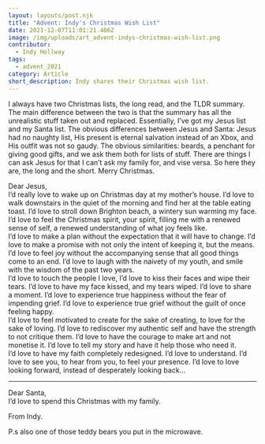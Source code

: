 ```yaml
---
layout: layouts/post.njk
title: "Advent: Indy's Christmas Wish List"
date: 2021-12-07T11:01:21.406Z
image: /img/uploads/art_advent-indys-christmas-wish-list.png
contributor:
  - Indy Hollway
tags:
  - advent_2021
category: Article
short_description: Indy shares their Christmas wish list.
---
```

I always have two Christmas lists, the long read, and the TLDR summary. The main difference between the two is that the summary has all the unrealistic stuff taken out and replaced. Essentially, I’ve got my Jesus list and my Santa list. The obvious differences between Jesus and Santa: Jesus had no naughty list, His present is eternal salvation instead of an Xbox, and His outfit was not so gaudy. The obvious similarities: beards, a penchant for giving good gifts, and we ask them both for lists of stuff. There are things I can ask Jesus for that I can’t ask my family for, and vise versa. So here they are, the long and the short. Merry Christmas. 

Dear Jesus, \
I’d really love to wake up on Christmas day at my mother’s house. I’d love to walk downstairs in the quiet of the morning and find her at the table eating toast. I’d love to stroll down Brighton beach, a wintery sun warming my face. I’d love to feel the Christmas spirit, your spirit, filling me with a renewed sense of self, a renewed understanding of what joy feels like. \
I’d love to make a plan without the expectation that it will have to change. I’d love to make a promise with not only the intent of keeping it, but the means. I’d love to feel joy without the accompanying sense that all good things come to an end. I’d love to laugh with the naivety of my youth, and smile with the wisdom of the past two years. \
I’d love to touch the people I love, I’d love to kiss their faces and wipe their tears. I’d love to have my face kissed, and my tears wiped. I’d love to share a moment. I’d love to experience true happiness without the fear of impending grief. I’d love to experience true grief without the guilt of once feeling happy. \
I’d love to feel motivated to create for the sake of creating, to love for the sake of loving. I’d love to rediscover my authentic self and have the strength to not critique them. I’d love to have the courage to make art and not monetise it. I’d love to tell my story and have it help those who need it. \
I’d love to have my faith completely redesigned. I’d love to understand. I’d love to see you, to hear from you, to feel your presence. I’d love to love looking forward, instead of desperately looking back... 

- - -

Dear Santa, \
I’d love to spend this Christmas with my family. 

From Indy.

P.s also one of those teddy bears you put in the microwave.